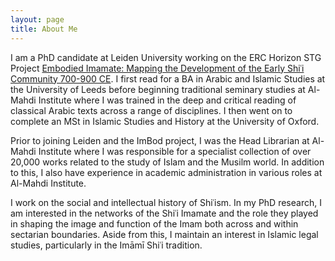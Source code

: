 ```yaml
---
layout: page
title: About Me
---
```


I am a PhD candidate at Leiden University working on the ERC Horizon STG Project [Embodied Imamate: Mapping the Development of the Early Shiʿi Community 700-900 CE](https://www.universiteitleiden.nl/en/research/research-projects/humanities/imbod). I first read for a BA in Arabic and Islamic Studies at the University of Leeds before beginning traditional seminary studies at Al-Mahdi Institute where I was trained in the deep and critical reading of classical Arabic texts across a range of disciplines. I then went on to complete an MSt in Islamic Studies and History at the University of Oxford. 

Prior to joining Leiden and the ImBod project, I was the Head Librarian at Al-Mahdi Institute where I was responsible for a specialist collection of over 20,000 works related to the study of Islam and the Musilm world. In addition to this, I also have experience in academic administration in various roles at Al-Mahdi Institute. 

I work on the social and intellectual history of Shiʿism. In my PhD research, I am interested in the networks of the Shiʿi Imamate and the role they played in shaping the image and function of the Imam both across and within sectarian boundaries. Aside from this, I maintain an interest in Islamic legal studies, particularly in the Imāmī Shiʿi tradition. 
